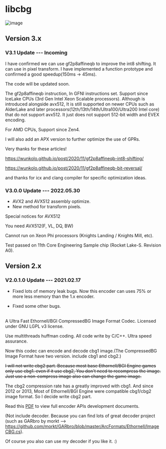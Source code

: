 # libcbg

![image](https://i.loli.net/2020/09/06/gi4PxlFknpwZbYC.png)

## Version 3.x
### V3.1 Update --- Incoming
I have confirmed we can use gf2p8affineqb to improve the int8 shifting. It can use in pixel transform. I have implemented a function prototype and confirmed a good speedup(150ms -> 45ms).

The code will be updated soon. 

The gf2p8affineqb instruction, In GFNI instructions set. Support since IceLake CPUs (3rd Gen Intel Xeon Scalable processors). Although is introduced alongside avx512, It is still supported on newer CPUs such as AlderLake and later processors(12th/13th/14th/Ultra100/Ultra200 Intel core) that do not support avx512. It just does not support 512-bit width and EVEX encoding.

For AMD CPUs, Support since Zen4.

I will also add an APX version to further optimize the use of GPRs.

Very thanks for these articles!

https://wunkolo.github.io/post/2020/11/gf2p8affineqb-int8-shifting/

https://wunkolo.github.io/post/2020/11/gf2p8affineqb-bit-reversal/

and thanks for icx and clang compiler for specific optimization ideas.
### V3.0.0 Update --- 2022.05.30

* AVX2 and AVX512 assembly optimize.
* New method for transform pixels.

Special notices for AVX512

You need AVX512(F, VL, DQ, BW)

Cannot run on Xeon Phi processors (Knights Landing / Knights Mill, etc).

Test passed on 11th Core Engineering Sample chip (Rocket Lake-S. Revision A0). 

## Version 2.x

### V2.0.1.0 Update --- 2021.02.17

* Fixed lots of memory leak bugs. Now this encoder can uses 75% or more less memory than the 1.x encoder.

* Fixed some other bugs.

<br>
A Ultra Fast Ethornell/BGI CompressedBG Image Format Codec. Licensed under GNU LGPL v3 license.

Use multithreads huffman coding. All code write by C/C++. Ultra speed assurance.

Now this codec can encode and decode cbg1 image.(The CompressedBG Image Format have two version. include cbg1 and cbg2.)

~~I will not write cbg2 part. Because most base Ethornell/BGI Engine games only use cbg1. even if it use cbg2, You don't need to recompress the image. Just use a non-compress image also can change the game image.~~

The cbg2 compression rate has a greatly improved with cbg1. And since 2012 or 2013, Most of Ethornell/BGI Engine were compatible cbg1/cbg2 image format. So I decide write cbg2 part.

Read this [PDF](https://github.com/copper187/libcbg/blob/master/libcbgDevelopmentDocumentsV4.pdf) to view full encoder APIs development documents.

(Not include decoder. Because you can find lots of great decoder project (such as GARbro by morkt --> https://github.com/morkt/GARbro/blob/master/ArcFormats/Ethornell/ImageCBG.cs). 

Of course you also can use my decoder if you like it. :)

